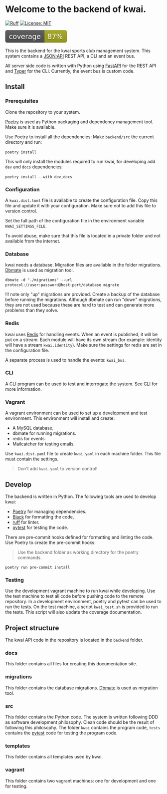 # Welcome to the backend of kwai.

[![Ruff](https://img.shields.io/endpoint?url=https://raw.githubusercontent.com/astral-sh/ruff/main/assets/badge/v2.json)](https://github.com/astral-sh/ruff)
[![License: MIT](https://img.shields.io/badge/License-MIT-yellow.svg)](https://opensource.org/licenses/MIT)

[![coverage](./tests/coverage/coverage.svg)](./tests/coverage/index.html)

This is the backend for the kwai sports club management system. This system
contains a [JSON:API](https://jsonapi.org/) REST API, a CLI and an event bus.

All server side code is written with Python using [FastAPI](https://fastapi.tiangolo.com/) for the REST API
and [Typer](https://typer.tiangolo.com/) for the CLI.
Currently, the event bus is custom code.

## Install

### Prerequisites

Clone the repository to your system.

[Poetry](https://python-poetry.org/) is used as Python packaging and
dependency management tool. Make sure it is available.

Use Poetry to install all the dependencies: Make `backend/src` the current directory
and run:

`poetry install`

This will only install the modules required to run kwai, for developing add `dev` and `docs` dependencies:

`poetry install --with dev,docs`

### Configuration

A `kwai.dist.toml` file is available to create the configuration file.
Copy this file and update it with your configuration. Make sure not to add
this file to version control.

Set the full path of the configuration file in the environment variable `KWAI_SETTINGS_FILE`.

To avoid abuse, make sure that this file is located in a private folder and not
available from the internet.

### Database

kwai needs a database. Migration files are available in the folder migrations.
[Dbmate](https://github.com/amacneil/dbmate) is used as migration tool.

```console
dbmate -d "./migrations" --url protocol://user:password@host:port/database migrate
```

!!! note
    only "up" migrations are provided. Create a backup of the database before
    running the migrations. Although dbmate can run "down" migrations, they are not
    used because these are hard to test and can generate more problems than they solve.

### Redis
kwai uses [Redis](https://redis.io) for handling events. When an event is published, it will be put on a stream.
Each module will have its own stream (for example: identity will have a stream `kwai.identity`).
Make sure the settings for redis are set in the configuration file.

A separate process is used to handle the events: `kwai_bus`.

### CLI
A CLI program can be used to test and interrogate the system. See [CLI](cli.md) for more information.

### Vagrant

A vagrant environment can be used to set up a development and test environment.
This environment will install and create:

+ A MySQL database.
+ dbmate for running migrations.
+ redis for events.
+ Mailcatcher for testing emails.

Use `kwai.dist.yaml` file to create `kwai.yaml` in each machine folder. This file must contain the settings.

> Don't add `kwai.yaml` to version control!

## Develop

The backend is written in Python. The following tools are used to develop kwai:
+ [Poetry](https://python-poetry.org/) for managing dependencies.
+ [Black](https://black.readthedocs.io/en/stable/) for formatting the code,
+ [ruff](https://docs.astral.sh/ruff/) for linter.
+ [pytest](https://docs.pytest.org) for testing the code.

There are pre-commit hooks defined for formatting and linting the code. Use
Poetry to create the pre-commit hooks:

> Use the backend folder as working directory for the poetry commands.

````
poetry run pre-commit install
````

### Testing
Use the development vagrant machine to run kwai while developing. Use the test machine to test all code before pushing
code to the remote repository. In a development environment, poetry and pytest can be used to run the tests. On the
test machine, a script `kwai_test.sh` is provided to run the tests. This script will also update the coverage
documentation.

## Project structure

The kwai API code in the repository is located in the `backend` folder.

### docs

This folder contains all files for creating this documentation site.

### migrations

This folder contains the database migrations.
[Dbmate](https://github.com/amacneil/dbmate) is used as migration tool.

### src

This folder contains the Python code. The system is written following DDD as software development philosophy.
Clean code should be the result of following this philosophy. The folder `kwai` contains the
program code, `tests` contains the [pytest](https://pytest.org) code for testing the program code.

### templates

This folder contains all templates used by kwai.

### vagrant

This folder contains two vagrant machines: one for development and one for testing.
